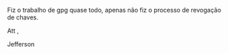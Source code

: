 Fiz o trabalho de gpg quase todo, apenas não fiz o processo de revogação de chaves.

Att ,


Jefferson

